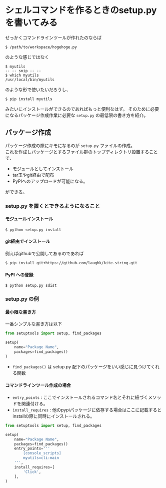 シェルコマンドを作るときのsetup.pyを書いてみる
==================================================

せっかくコマンドラインツールが作れたのならば

```console
$ /path/to/workspace/hogehoge.py
```

のような感じではなく

```console
$ myutils
-- -- snip -- --
$ which myutils
/usr/local/bin/myutils
```

のような形で使いたいだろうし、

```console
$ pip install myutils
```

みたいにインストールができるのであればもっと便利なはず。
そのために必要になるパッケージ作成作業に必要な `setup.py` の最低限の書き方を紹介。


パッケージ作成
----------------

パッケージ作成の際にキモになるのが `setup.py` ファイルの作成。  
これを作成しパッケージとするファイル群のトップディレクトリ設置することで、

* モジュールとしてインストール
* tar玉やgit経由で配布
* PyPIへのアップロードが可能になる。

ができる。

### setup.py を置くとできるようになること

#### モジュールインストール

```console
$ python setup.py install
```

#### git経由でインストール

例えばgithubで公開してあるのであれば

```console
$ pip install git+https://github.com/laughk/kite-string.git
```

#### PyPI への登録

```console
$ python setup.py sdist
```

### setup.py の例

#### 最小限な書き方

一番シンプルな書き方は以下

```python
from setuptools import setup, find_packages

setup(
    name="Package Name",
    packages=find_packages()
)
```

* `find_packages()` は setup.py 配下のパッケージをいい感じに見つけてくれる関数


#### コマンドラインツール作成の場合 

* `entry_points` : ここでインストールされるコマンド名とそれに紐づくメソッドを関連付ける。
* `install_requires` : 他のpypiパッケージに依存する場合はここに記載するとinstallの際に同時にインストールされる。

```python
from setuptools import setup, find_packages

setup(
    name="Package Name",
    packages=find_packages()
    entry_points='''
        [console_scripts]
        myutils=cli:main
    ''',
    install_requires=[
        'Click',
    ],
)
```

